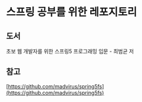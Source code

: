 # 스프링 공부를 위한 레포지토리

## 도서
초보 웹 개발자를 위한 스프링5 프로그래밍 입문 - 최범균 저

## 참고
[https://github.com/madvirus/spring5fs](https://github.com/madvirus/spring5fs)

